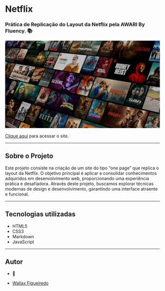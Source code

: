  # Netflix

 ### Prática de Replicação do Layout da Netflix pela AWARI By Fluency. 📚

![logo netflix](img/background.jpg)

[Clique aqui]() para acessar o site.

---

## Sobre o Projeto

Este projeto consiste na criação de um site do tipo “one page” que replica o layout da Netflix. O objetivo principal é aplicar e consolidar conhecimentos adquiridos em desenvolvimento web, proporcionando uma experiência prática e desafiadora. Através deste projeto, buscamos explorar técnicas modernas de design e desenvolvimento, garantindo uma interface atraente e funcional.

---

## Tecnologias utilizadas

- HTML5
- CSS3
- Markdown
- JavaScript

---

## Autor

- 🦁

- [Wallax Figueiredo](https://www.linkedin.com/in/wallax-figueiredo-41116b285/)

